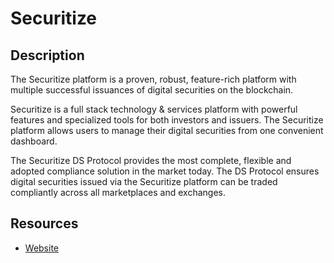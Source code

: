 # Securitize

## Description

The Securitize platform is a proven, robust, feature-rich platform with multiple successful issuances of digital securities on the blockchain.

Securitize is a full stack technology & services platform with powerful features and specialized tools for both investors and issuers. The Securitize platform allows users to manage their digital securities from one convenient dashboard.

The Securitize DS Protocol provides the most complete, flexible and adopted compliance solution in the market today. The DS Protocol ensures digital securities issued via the Securitize platform can be traded compliantly across all marketplaces and exchanges.

## Resources

* [Website](https://www.securitize.io/)

